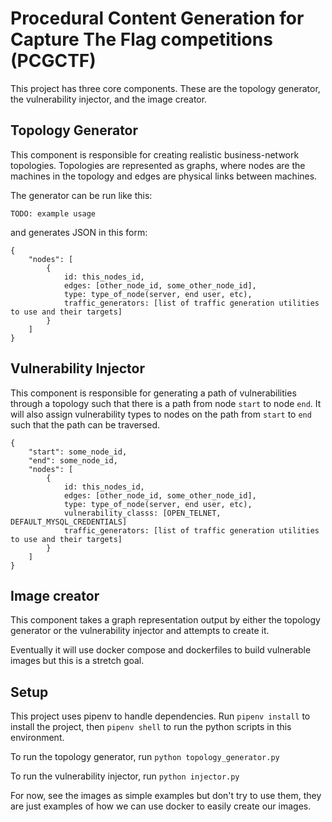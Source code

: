 # Procedural Content Generation for Capture The Flag competitions (PCGCTF)

This project has three core components. These are the topology generator, the vulnerability injector, and the image creator. 

## Topology Generator

This component is responsible for creating realistic business-network
topologies. Topologies are represented as graphs, where nodes are the machines
in the topology and edges are physical links between machines. 

The generator can be run like this: 

`TODO: example usage`

and generates JSON in this form:

```
{
	"nodes": [ 
		{
			id: this_nodes_id,
			edges: [other_node_id, some_other_node_id],
			type: type_of_node(server, end user, etc),
			traffic_generators: [list of traffic generation utilities to use and their targets]
		}
	]
}
```

## Vulnerability Injector

This component is responsible for generating a path of vulnerabilities through
a topology such that there is a path from node `start` to node `end`. It will
also assign vulnerability types to nodes on the path from `start` to `end` such
that the path can be traversed. 

```
{
	"start": some_node_id,
	"end": some_node_id,
	"nodes": [ 
		{
			id: this_nodes_id,
			edges: [other_node_id, some_other_node_id],
			type: type_of_node(server, end user, etc),
			vulnerability_classs: [OPEN_TELNET, DEFAULT_MYSQL_CREDENTIALS] 
			traffic_generators: [list of traffic generation utilities to use and their targets]
		}
	]
}
```

## Image creator

This component takes a graph representation output by either the topology
generator or the vulnerability injector and attempts to create it.

Eventually it will use docker compose and dockerfiles to build vulnerable
images but this is a stretch goal.

## Setup

This project uses pipenv to handle dependencies. Run `pipenv install` to
install the project, then `pipenv shell` to run the python scripts in this
environment. 

To run the topology generator, run `python topology_generator.py`

To run the vulnerability injector, run `python injector.py`

For now, see the images as simple examples but don't try to use them, they are
just examples of how we can use docker to easily create our images.
